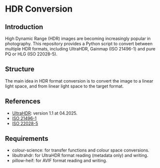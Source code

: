 # HDR Conversion

## Introduction

High Dynamic Range (HDR) images are becoming increasingly popular in photography. This repository provides a Python script to convert between multiple HDR formats, including UltraHDR, Gainmap (ISO 21496-1) and pure PQ or HLG (ISO 22028-5).

## Structure

The main idea in HDR format conversion is to convert the image to a linear light space, and from linear light space to the target format.

## References

- [UltraHDR](https://developer.android.com/media/platform/hdr-image-format): version 1.1 at 04.2025.
- [ISO 21496-1](https://www.iso.org/standard/86775.html)
- [ISO 22028-5](https://www.iso.org/standard/81863.html)

## Requirements

- colour-science: for transfer functions and colour space conversions.
- libultrahdr: for UltraHDR format reading (metadata only) and writing.
- pillow-heif: for AVIF format reading and writing.